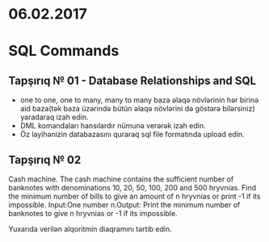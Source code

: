 # 06.02.2017
# SQL Commands

## Tapşırıq № 01 - Database Relationships and SQL 

- one to one, one to many, many to many  baza əlaqə növlərinin hər birinə aid baza(tək baza üzərində bütün əlaqə növlərini də göstərə bilərsiniz) yaradaraq izah edin.
- DML komandaları hansılardır nümunə verərək izah edin.
- Öz layihənizin databazasını quraraq sql file formatında upload edin.

## Tapşırıq № 02

Cash machine. The cash machine contains the sufficient number of banknotes with denominations 10, 20, 50, 100, 200 and 500 hryvnias. Find the minimum number of bills to give an amount of n hryvnias or print -1 if its impossible. Input:One number n.Output: Print the minimum number of banknotes to give n hryvnias or -1 if its impossible.

Yuxarıda verilən alqoritmin diaqramını tərtib edin.


